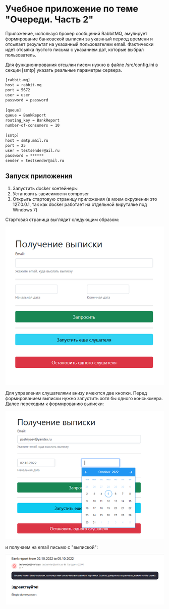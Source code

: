 # Учебное приложение по теме "Очереди. Часть 2"

Приложение, используя брокер сообщений RabbitMQ, эмулирует формирование банковской выписки за указнный период времени и отсылает результат на указанный пользователем email. Фактически идет отсылка пустого письма с указанием дат, которые выбрал пользователь.

Для функционирования отсылки писем нужно в файле /src/config.ini в секции [smtp] указать реальные параметры сервера.

    [rabbit-mq]
    host = rabbit-mq
    port = 5672
    user = user
    password = password
    
    [queue]
    queue = BankReport
    routing_key = BankReport
    number-of-consumers = 10
    
    [smtp]
    host = smtp.mail.ru
    port = 25
    user = testsender@ail.ru
    password = ******
    sender = testsender@ail.ru

## Запуск приложения

1) Запустить docker контейнеры 
2) Установить зависимости composer
3) Открыть стартовую страницу приложения (в моем окружении это 127.0.0.1, так как docker работает на отдельной вируталке под Windows 7)

Стартовая страница выглядит следующим образом:

![img.png](img.png)

Для управления слушателями внизу имеются две кнопки. Перед формированием выписки нужно запустить хотя бы одного консьюмера. Далее переходим к формированию выписки:

![img_1.png](img_1.png)

и получаем на email письмо с "выпиской":

![img_2.png](img_2.png)
